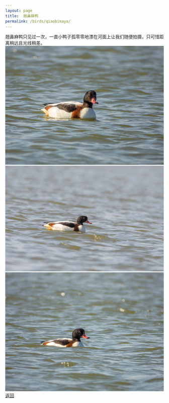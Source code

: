 ```yaml
---
layout: page
title: 	翘鼻麻鸭
permalink: /birds/qiaobimaya/
---
```

翘鼻麻鸭只见过一次，一直小鸭子孤零零地漂在河面上让我们随便拍摄，只可惜距离稍远且光线稍差。
![](../picture/翘鼻麻鸭/DSCN5053.jpg)
![](../picture/翘鼻麻鸭/DSC_0646.jpg)
![](../picture/翘鼻麻鸭/DSCN5052.jpg)
[返回](../../)
